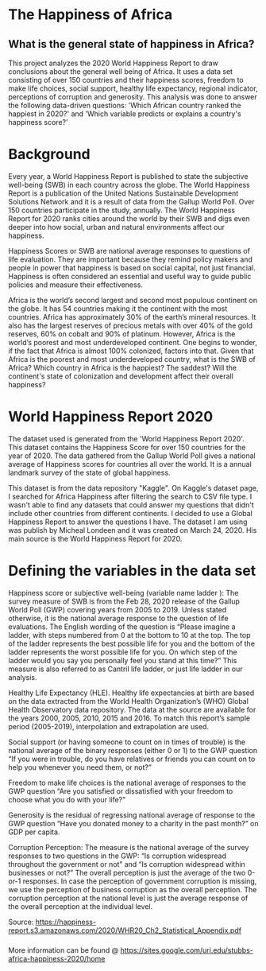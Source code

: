 # The Happiness of Africa
## What is the general state of happiness in Africa? 

This project analyzes the 2020 World Happiness Report to draw conclusions about the general well being of Africa. It uses a data set consisting of over 150 countries and their happiness scores, freedom to make life choices, social support, healthy life expectancy, regional indicator, perceptions of corruption and generosity. This analysis was done to answer the following data-driven questions: 'Which African country ranked the happiest in 2020?' and 'Which variable predicts or explains a country's happiness score?'


# Background

Every year, a World Happiness Report is published to state the subjective well-being (SWB) in each country across the globe. The World Happiness Report is a publication of the United Nations Sustainable Development Solutions Network and it is a result of data from the Gallup World Poll. Over 150 countries participate in the study, annually. The World Happiness Report for 2020 ranks cities around the world by their SWB and digs even deeper into how social, urban and natural environments affect our happiness. 

Happiness Scores or SWB are national average responses to questions of life evaluation. They are important because they remind policy makers and people in power that happiness is based on social capital, not just financial. Happiness is often considered an essential and useful way to guide public policies and measure their effectiveness.

Africa is the world’s second largest and second most populous continent on the globe. It has 54 countries making it the continent with the most countries. Africa has approximately 30% of the earth’s mineral resources. It also has the largest reserves of precious metals with over 40% of the gold reserves, 60% on cobalt and 90% of platinum. However, Africa is the world’s poorest and most underdeveloped continent. One begins to wonder, if the fact that Africa is almost 100% colonized, factors into that. Given that Africa is the poorest and most underdeveloped country, what is the SWB of Africa? Which country in Africa is the happiest? The saddest? Will the continent's state of colonization and development affect their overall happiness?


# World Happiness Report 2020

The dataset used is generated from the 'World Happiness Report 2020'. This dataset contains the Happiness Score for over 150 countries for the year of 2020. The data gathered from the Gallup World Poll gives a national average of Happiness scores for countries all over the world. It is a annual landmark survey of the state of global happiness.

This dataset is from the data repository "Kaggle". On Kaggle's dataset page, I searched for Africa Happiness after filtering the search to CSV file type. I wasn't able to find any datasets that could answer my questions that didn't include other countries from different continents. I decided to use a Global Happiness Report to answer the questions I have. The dataset I am using was publish by Micheal Londeen and it was created on March 24, 2020. His main source is the World Happiness Report for 2020.


# Defining the variables in the data set
 
Happiness score or subjective well-being (variable name ladder ): The survey measure of SWB is from the Feb 28, 2020 release of the Gallup World Poll
(GWP) covering years from 2005 to 2019. Unless stated otherwise, it is the national average response to the question of life evaluations. The English wording 
of the question is “Please imagine a ladder, with steps numbered from 0 at the bottom to 10 at the top. The top of the ladder represents the best possible life
for you and the bottom of the ladder represents the worst possible life for you. On which step of the ladder would you say you personally feel you stand at this
time?” This measure is also referred to as Cantril life ladder, or just life ladder in our analysis.

Healthy Life Expectancy (HLE). Healthy life expectancies at birth are based on the data extracted from the World Health Organization’s (WHO) Global
Health Observatory data repository. The data at the source are available for the years 2000, 2005, 2010, 2015 and 2016. To match this report’s sample period
(2005-2019), interpolation and extrapolation are used.

Social support (or having someone to count on in times of trouble) is the national average of the binary responses (either 0 or 1) to the GWP question “If you
were in trouble, do you have relatives or friends you can count on to help you whenever you need them, or not?”

Freedom to make life choices is the national average of responses to the GWP question “Are you satisfied or dissatisfied with your freedom to choose what
you do with your life?”

Generosity is the residual of regressing national average of response to the GWP question “Have you donated money to a charity in the past month?” on GDP
per capita.

Corruption Perception: The measure is the national average of the survey responses to two questions in the GWP: “Is corruption widespread throughout
the government or not” and “Is corruption widespread within businesses or not?” The overall perception is just the average of the two 0-or-1 responses. In
case the perception of government corruption is missing, we use the perception of business corruption as the overall perception. The corruption perception at
the national level is just the average response of the overall perception at the individual level.

Source: https://happiness-report.s3.amazonaws.com/2020/WHR20_Ch2_Statistical_Appendix.pdf

##### 

More information can be found @ https://sites.google.com/uri.edu/stubbs-africa-happiness-2020/home
